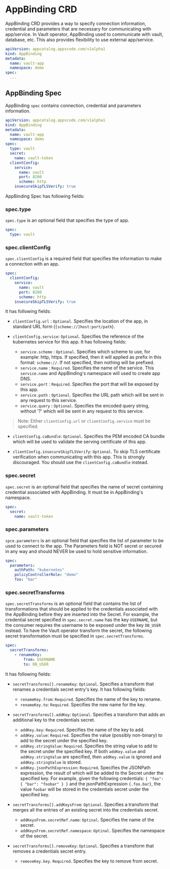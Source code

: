 # AppBinding CRD

AppBinding CRD provides a way to specify connection information, credential and parameters that are necessary for communicating with app/service. In Vault operator, AppBinding used to communicate with vault, database, etc. This also provides flexibility to use external app/service. 

```yaml
apiVersion: appcatalog.appscode.com/v1alpha1
kind: AppBinding
metadata:
  name: vault-app
  namespace: demo
spec:
  ...
```

## AppBinding Spec

AppBinding `spec` contains connection, credential and parameters information.

```yaml
apiVersion: appcatalog.appscode.com/v1alpha1
kind: AppBinding
metadata:
  name: vault-app
  namespace: demo
spec:
  type: vault
  secret:
    name: vault-token
  clientConfig:
    service:
      name: vault
      port: 8200
      scheme: http
    insecureSkipTLSVerify: true
```

AppBinding Spec has following fields:

### spec.type

`spec.type` is an optional field that specifies the type of app.

```yaml
spec:
  type: vault
```

### spec.clientConfig

`spec.clientConfig` is a required field that specifies the information to make a connection with an app.

```yaml
spec:
  clientConfig:
    service:
      name: vault
      port: 8200
      scheme: http
    insecureSkipTLSVerify: true
```
It has following fields:

- `clientConfig.url` : `Optional`. Specifies the location of the app, in standard URL form (`[scheme://]host:port/path`).

- `clientConfig.service`: `Optional`. Specifies the reference of the kubernetes service for this app. It has following fields:
    - `service.scheme` : `Optional`. Specifies which scheme to use, for example: http, https. If specified, then it will applied as prefix in this format: `scheme://`. If not specified, then nothing will be prefixed.
    - `service.name` : `Required`. Specifies the name of the service. This `service.name` and AppBinding's namespace will used to create app DNS.
    - `service.port` : `Required`. Specifies the port that will be exposed by this app.
    - `service.path` : `Optional`. Specifies the URL path which will be sent in any request to this service.
    - `service.query` : `Optional`. Specifies the encoded query string, without '?' which will be sent in any request to this service.

> Note: Either `clientConfig.url` or `clientConfig.service` must be specified.

- `clientConfig.caBundle`: `Optional`. Specifies the PEM encoded CA bundle which will be used to validate the serving certificate of this app.

- `clientConfig.insecureSkipTLSVerify`: `Optional`. To skip TLS certificate verification when communicating with this app. This is strongly discouraged.  You should use the `clientConfig.caBundle` instead.

### spec.secret

`spec.secret` is an optional field that specifies the name of secret containing credential associated with AppBinding. It must be in AppBinding's namespace.

```yaml
spec:
  secret:
    name: vault-token
```

### spec.parameters

`spce.parameters` is an optional field that specifies the list of parameter to be used to connect to the app. The Parameters field is NOT secret or secured in any way and should NEVER be used to hold sensitive information.

```yaml
spec:
  parameters:
    authPath: "kubernetes"
    policyControllerRole: "demo"
    foo: "bar"
```

### spec.secretTransforms

`spec.secretTransforms` is an optional field that contains the list of transformations that should be applied to the credentials associated with the AppBinding before they are inserted into the Secret. For example, the credential secret specified in `spec.secret.name` has the key `USERNAME`, but the consumer requires the username to be exposed under the key `DB_USER` instead. To have the Vault operator transform the secret, the following secret transformation must be specified in `spec.secretTransforms`.

```yaml
spec:
  secretTransforms:
    - renameKey:
        from: USERNAME
        to: DB_USER
```

It has following fields:

- `secretTransforms[].renameKey`: `Optional`. Specifies a transform that renames a credentials secret entry's key. It has following fields:
    - `renameKey.from`: `Required`. Specifies the name of the key to rename.
    - `renameKey.to`: `Required`. Specifies the new name for the key.

- `secretTransforms[].addKey`: `Optional`. Specifies a transform that adds an additional key to the credentials secret.
    - `addKey.key`: `Required`. Specifies the name of the key to add.
    - `addKey.value`: `Required`. Specifies the value (possibly non-binary) to add to the secret under the specified key.
    - `addKey.stringValue`: `Required`. Specifies the string value to add to the secret under the specified key. If both `addKey.value` and `addKey.stringValue` are specified, then `addKey.value` is ignored and `addKey.stringValue` is stored.
    - `addKey.jsonPathExpression`: `Required`. Specifies the JSONPath expression, the result of which will be added to the Secret under the specified key. For example, given the following credentials: `{ "foo": { "bar": "foobar" } }` and the jsonPathExpression `{.foo.bar}`, the value `foobar` will be stored in the credentials secret under the specified key.

- `secretTransforms[].addKeysFrom`: `Optional`. Specifies a transform that merges all the entries of an existing secret into the credentials secret.
    - `addKeysFrom.secretRef.name`: `Optinal`. Specifies the name of the secret.
    - `addKeysFrom.secretRef.namespace`: `Optinal`. Specifies the namespace of the secret.

- `secretTransforms[].removeKey`: `Optional`. Specifies a transform that removes a credentials secret entry.
    - `removeKey.key`. `Required`. Specifies the key to remove from secret.

